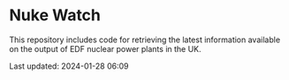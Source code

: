 # Nuke Watch

This repository includes code for retrieving the latest information available on the output of EDF nuclear power plants in the UK.

Last updated: 2024-01-28 06:09